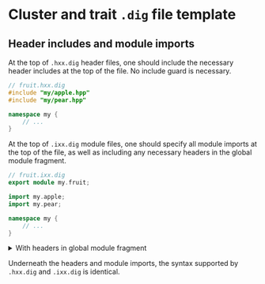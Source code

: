 # Cluster and trait `.dig` file template

## Header includes and module imports

At the top of `.hxx.dig` header files, one should include the necessary header includes at the top of the file. No include guard is necessary.

```cpp
// fruit.hxx.dig
#include "my/apple.hpp"
#include "my/pear.hpp"

namespace my {
    // ...
}
```

At the top of `.ixx.dig` module files, one should specify all module imports at the top of the file, as well as including any necessary headers in the global module fragment.

```cpp
// fruit.ixx.dig
export module my.fruit;

import my.apple;
import my.pear;

namespace my {
    // ...
}
```
<details>
<summary>With headers in global module fragment</summary>

```cpp
// fruit.ixx.dig
module;
#include "my/apple.hpp"
export module my.fruit;

import my.pear;

namespace my {
    // ...
}
```
</details>

Underneath the headers and module imports, the syntax supported by `.hxx.dig` and `.ixx.dig` is identical.
